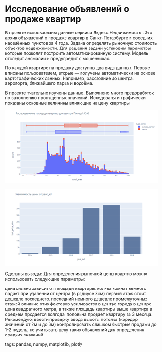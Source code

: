 # Исследование объявлений о продаже квартир

В проекте использованы данные сервиса Яндекс.Недвижимость . Это архив объявлений о продаже квартир в Санкт-Петербурге и соседних населённых пунктов за 4 года.  Задача определять рыночную стоимость объектов недвижимости. Для решения задачи  установим параметры которые позволят построить автоматизированную систему. Модель отследит аномалии и предупредит о мошенниках. 

По каждой квартире на продажу доступны два вида данных. Первые вписаны пользователем, вторые — получены автоматически на основе картографических данных. Например, расстояние до центра, аэропорта, ближайшего парка и водоёма. 

В проекте тчательно изучены данные. 
Выполнено много предоработок по заполнению пропущенных значений.
Иследованы и графически показаны основные величины влияющие на цену квартиры.


![Clip2net_210607220520.png](Clip2net_210607220520.png)

![Clip2net_210607220833.png](Clip2net_210607220833.png)



Сделаны выводы:
Для определения рыночной цены квартир можно использовать следующие параметры:

цена сильно зависит от площади квартиры.
кол-ва комнат
немного падает при удалении от центра (в радиусе 8км)
первый этаж стоит дешевле последнего, последний немного дешевле промежуточных этажей
влияние этих факторов усиливается в центре города
в центре цена квадратного метра, а также площадь квартиры выше
квартира в среднем продается полгода, половина продает квартиру за 3 месяца.
Рекомендую:
ввести проверку ввода высоты потолка (коридор значений от 2м и до 6м)
контролировать слишком быстрые продажи до 1-2 недель, не учитывать цену таких обьявлений для определения средних значений..


tags: pandas, numpy, matplotlib, plotly
